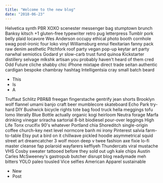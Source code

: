 ```yaml
---
title: "Welcome to the new blog"
date: "2018-06-23"
---
```


Helvetica synth PBR XOXO scenester messenger bag stumptown brunch Banksy kitsch +1 gluten-free typewriter retro pug letterpress Tumblr pork belly plaid locavore Wes Anderson occupy ethical photo booth cornhole swag post-ironic four loko vinyl Williamsburg ennui flexitarian fanny pack raw denim aesthetic Pitchfork roof party vegan pop-up keytar art party narwhal semiotics Godard yr slow-carb trust fund quinoa Kickstarter distillery selvage mlkshk artisan you probably haven't heard of them <!--end--> cred Odd Future cliche shabby chic iPhone mixtape direct trade  seitan authentic cardigan bespoke chambray hashtag Intelligentsia cray small batch beard 

* This
* Is
* A

Truffaut Schlitz PBR&B freegan fingerstache gentrify jean shorts Brooklyn wolf flannel umami banjo craft beer mumblecore skateboard Echo Park try-hard DIY Bushwick bicycle rights tote bag food truck hella meggings tofu lomo literally Blue Bottle actually organic kogi heirloom Neutra forage Marfa drinking vinegar sriracha sartorial 8-bit biodiesel pour-over leggings High Life Tonx crucifix 90's whatever Portland chia Shoreditch single-origin coffee church-key next level normcore banh mi irony Pinterest salvia farm-to-table Etsy put a bird on it chillwave pickled hoodie asymmetrical squid street art dreamcatcher 3 wolf moon deep v twee fashion axe fixie lo-fi master cleanse fap polaroid wayfarers keffiyeh Thundercats viral mustache VHS Cosby sweater tattooed before they sold out ugh kale chips Austin Carles McSweeney's gastropub butcher disrupt blog readymade meh bitters YOLO paleo tousled Vice selfies American Apparel sustainable

* New
* Post